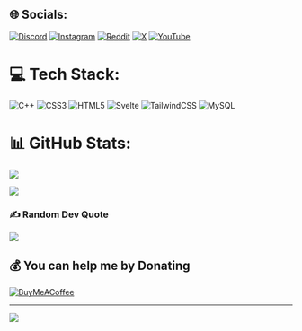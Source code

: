 
## 🌐 Socials:
[![Discord](https://img.shields.io/badge/Discord-%237289DA.svg?logo=discord&logoColor=white)](https://discord.gg/YU5yWFt7vB) [![Instagram](https://img.shields.io/badge/Instagram-%23E4405F.svg?logo=Instagram&logoColor=white)](https://instagram.com/_f1rq_) [![Reddit](https://img.shields.io/badge/Reddit-%23FF4500.svg?logo=Reddit&logoColor=white)](https://reddit.com/user/0firq) [![X](https://img.shields.io/badge/X-black.svg?logo=X&logoColor=white)](https://x.com/_f1rq_) [![YouTube](https://img.shields.io/badge/YouTube-%23FF0000.svg?logo=YouTube&logoColor=white)](https://youtube.com/@UC3_JW60T_NadY_JPmAyMq9g) 

# 💻 Tech Stack:
![C++](https://img.shields.io/badge/c++-%2300599C.svg?style=for-the-badge&logo=c%2B%2B&logoColor=white) ![CSS3](https://img.shields.io/badge/css3-%231572B6.svg?style=for-the-badge&logo=css3&logoColor=white) ![HTML5](https://img.shields.io/badge/html5-%23E34F26.svg?style=for-the-badge&logo=html5&logoColor=white) ![Svelte](https://img.shields.io/badge/svelte-%23f1413d.svg?style=for-the-badge&logo=svelte&logoColor=white) ![TailwindCSS](https://img.shields.io/badge/tailwindcss-%2338B2AC.svg?style=for-the-badge&logo=tailwind-css&logoColor=white) ![MySQL](https://img.shields.io/badge/mysql-%2300000f.svg?style=for-the-badge&logo=mysql&logoColor=white)
# 📊 GitHub Stats:
![](https://github-readme-stats.vercel.app/api?username=f1rq&theme=dark&hide_border=true&include_all_commits=false&count_private=false)<br/>
<!-- ![](https://github-readme-streak-stats.herokuapp.com/?user=f1rq&theme=dark&hide_border=true)<br/> -->
![](https://github-readme-stats.vercel.app/api/top-langs/?username=f1rq&theme=dark&hide_border=true&include_all_commits=false&count_private=false&layout=compact)

### ✍️ Random Dev Quote
![](https://quotes-github-readme.vercel.app/api?type=horizontal&theme=dark)


## 💰 You can help me by Donating
[![BuyMeACoffee](https://img.shields.io/badge/Buy%20Me%20a%20Coffee-ffdd00?style=for-the-badge&logo=buy-me-a-coffee&logoColor=black)](https://buymeacoffee.com/f1rq) 

---
[![](https://visitcount.itsvg.in/api?id=f1rq&icon=0&color=12)](https://visitcount.itsvg.in)


  
<!-- Proudly created with GPRM ( https://gprm.itsvg.in ) g align="center" src="https://github-readme-stats.vercel.app/api?username=f1rq&show_icons=true&locale=en" alt="f1rq" /></p> -->

<!-- UNIX is basically a simple operating system, but you have to be a genius to understand the simplicity. 
~Dennis Ritchie -->
